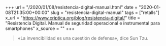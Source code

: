 +++
url = "/2020/01/08/resistencia-digital-manual.html"
date = "2020-01-08T21:35:00+00:00"
slug = "resistencia-digital-manual"
tags = ["retalls"]
x_url = "https://www.criptica.org/blog/resistencia-digital/"
title = "Resistencia Digital. Manual de seguridad operacional e instrumental para smartphones"
x_source = ""
+++


> «La invencibilidad es una cuestión de defensa», dice Sun Tzu.

